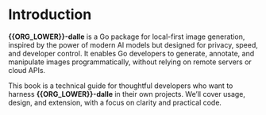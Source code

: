 # Introduction

**{{ORG_LOWER}}-dalle** is a Go package for local-first image generation, inspired by the power of modern AI models but designed for privacy, speed, and developer control. It enables Go developers to generate, annotate, and manipulate images programmatically, without relying on remote servers or cloud APIs.

This book is a technical guide for thoughtful developers who want to harness **{{ORG_LOWER}}-dalle** in their own projects. We’ll cover usage, design, and extension, with a focus on clarity and practical code.
